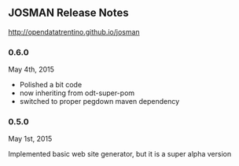 ## JOSMAN Release Notes 

http://opendatatrentino.github.io/josman

### 0.6.0 

May 4th, 2015

- Polished a bit code
- now inheriting from odt-super-pom
- switched to proper pegdown maven dependency

### 0.5.0

May 1st, 2015

Implemented basic web site generator, but it is a super alpha version